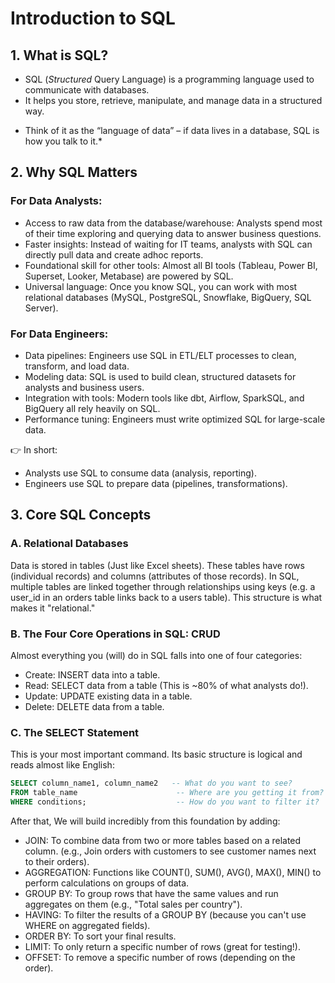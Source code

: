 # Introduction to SQL

## 1. What is SQL?
- SQL (*Structured* Query Language) is a programming language used to communicate with databases.
- It helps you store, retrieve, manipulate, and manage data in a structured way.
* Think of it as the “language of data” – if data lives in a database, SQL is how you talk to it.*

## 2. Why SQL Matters
### For Data Analysts:
- Access to raw data from the database/warehouse: Analysts spend most of their time exploring and querying data to answer business questions.
- Faster insights: Instead of waiting for IT teams, analysts with SQL can directly pull data and create adhoc reports.
- Foundational skill for other tools: Almost all BI tools (Tableau, Power BI, Superset, Looker, Metabase) are powered by SQL.
- Universal language: Once you know SQL, you can work with most relational databases (MySQL, PostgreSQL, Snowflake, BigQuery, SQL Server).

### For Data Engineers:
- Data pipelines: Engineers use SQL in ETL/ELT processes to clean, transform, and load data.
- Modeling data: SQL is used to build clean, structured datasets for analysts and business users.
- Integration with tools: Modern tools like dbt, Airflow, SparkSQL, and BigQuery all rely heavily on SQL.
- Performance tuning: Engineers must write optimized SQL for large-scale data.

👉 In short:
- Analysts use SQL to consume data (analysis, reporting).
- Engineers use SQL to prepare data (pipelines, transformations).

## 3. Core SQL Concepts

### A. Relational Databases 
Data is stored in tables (Just like Excel sheets). These tables have rows (individual records) and columns (attributes of those records). 
In SQL, multiple tables are linked together through relationships using keys (e.g. a user_id in an orders table links back to a users table). This structure is what makes it "relational."

### B. The Four Core Operations in SQL: CRUD
Almost everything you (will) do in SQL falls into one of four categories:

- Create: INSERT data into a table.
- Read: SELECT data from a table (This is ~80% of what analysts do!).
- Update: UPDATE existing data in a table.
- Delete: DELETE data from a table.

### C. The SELECT Statement
This is your most important command. Its basic structure is logical and reads almost like English:
```sql
SELECT column_name1, column_name2   -- What do you want to see?
FROM table_name                      -- Where are you getting it from?
WHERE conditions;                    -- How do you want to filter it?
``` 
After that, We will build incredibly from this foundation by adding:

- JOIN: To combine data from two or more tables based on a related column. (e.g., Join orders with customers to see customer names next to their orders).
- AGGREGATION: Functions like COUNT(), SUM(), AVG(), MAX(), MIN() to perform calculations on groups of data.
- GROUP BY: To group rows that have the same values and run aggregates on them (e.g., "Total sales per country").
- HAVING: To filter the results of a GROUP BY (because you can't use WHERE on aggregated fields).
- ORDER BY: To sort your final results.
- LIMIT: To only return a specific number of rows (great for testing!).
- OFFSET: To remove a specific number of rows (depending on the order).

